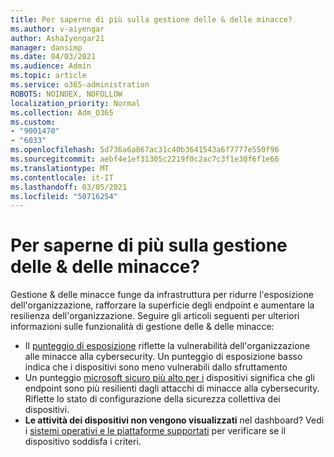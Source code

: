 ```yaml
---
title: Per saperne di più sulla gestione delle & delle minacce?
ms.author: v-aiyengar
author: AshaIyengar21
manager: dansimp
ms.date: 04/03/2021
ms.audience: Admin
ms.topic: article
ms.service: o365-administration
ROBOTS: NOINDEX, NOFOLLOW
localization_priority: Normal
ms.collection: Adm_O365
ms.custom:
- "9001470"
- "6033"
ms.openlocfilehash: 5d736a6a867ac31c40b3641543a6f7777e550f96
ms.sourcegitcommit: aebf4e1ef31305c2219f0c2ac7c3f1e30f6f1e66
ms.translationtype: MT
ms.contentlocale: it-IT
ms.lasthandoff: 03/05/2021
ms.locfileid: "50716254"
---
```

# <a name="need-to-know-more-on-threat--vulnerability-management"></a>Per saperne di più sulla gestione delle & delle minacce?

Gestione & delle minacce funge da infrastruttura per ridurre l'esposizione dell'organizzazione, rafforzare la superficie degli endpoint e aumentare la resilienza dell'organizzazione. Seguire gli articoli seguenti per ulteriori informazioni sulle funzionalità di gestione delle & delle minacce:

- Il [punteggio di esposizione](https://docs.microsoft.com/windows/security/threat-protection/microsoft-defender-atp/tvm-exposure-score) riflette la vulnerabilità dell'organizzazione alle minacce alla cybersecurity. Un punteggio di esposizione basso indica che i dispositivi sono meno vulnerabili dallo sfruttamento
- Un punteggio [microsoft sicuro più alto per i](https://docs.microsoft.com/windows/security/threat-protection/microsoft-defender-atp/tvm-microsoft-secure-score-devices) dispositivi significa che gli endpoint sono più resilienti dagli attacchi di minacce alla cybersecurity. Riflette lo stato di configurazione della sicurezza collettiva dei dispositivi.
- **Le attività dei dispositivi non vengono visualizzati** nel dashboard? Vedi i [sistemi operativi e le piattaforme supportati](https://docs.microsoft.com/windows/security/threat-protection/microsoft-defender-atp/tvm-supported-os) per verificare se il dispositivo soddisfa i criteri.
